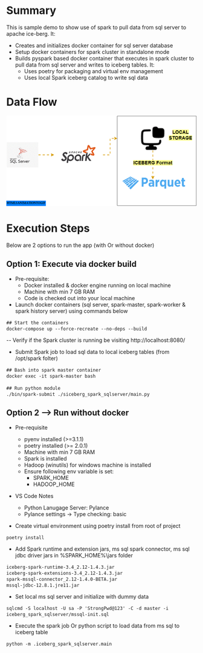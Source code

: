 # Summary

This is sample demo to show use of spark to pull data from sql server to apache ice-berg. It:
- Creates and initializes docker container for sql server database
- Setup docker containers for spark cluster in standalone mode
- Builds pyspark based docker container that executes in spark cluster to pull data from sql server and writes to iceberg tables. It:
    - Uses poetry for packaging and virtual env management
    - Uses local Spark iceberg catalog to write sql data


# Data Flow

![Data Flow](./image/DataFlow.gif)


# Execution Steps 

Below are 2 options to run the app (with Or without docker)

## Option 1: Execute via docker build 

- Pre-requisite:
    - Docker installed & docker engine running on local machine
    - Machine with min 7 GB RAM
    - Code is checked out into your local machine
- Launch docker containers (sql server, spark-master, spark-worker & spark history server)  using commands below

```
## Start the containers
docker-compose up --force-recreate --no-deps --build

```

-- Verify if the Spark cluster is running be visiting http://localhost:8080/

- Submit Spark job to load sql data to local iceberg tables (from /opt/spark folter)
```
## Bash into spark master container
docker exec -it spark-master bash

## Run python module
./bin/spark-submit ./siceberg_spark_sqlserver/main.py
```  

## Option 2 --> Run without docker

- Pre-requisite
    - pyenv installed (>=3.1.1)
    - poetry installed (>= 2.0.1)
    - Machine with min 7 GB RAM
    - Spark is installed
    - Hadoop (winutils) for windows machine is installed
    - Ensure following env variable is set:
        - SPARK_HOME
        - HADOOP_HOME 

- VS Code Notes
    - Python Lanugage Server: Pylance
    - Pylance settings -> Type checking: basic 

- Create virtual environment using poetry install from root of project
```
poetry install
```

- Add Spark runtime and extension jars, ms sql spark connector, ms sql jdbc driver jars in %SPARK_HOME%\jars folder

```
iceberg-spark-runtime-3.4_2.12-1.4.3.jar
iceberg-spark-extensions-3.4_2.12-1.4.3.jar
spark-mssql-connector_2.12-1.4.0-BETA.jar
mssql-jdbc-12.8.1.jre11.jar
```  

- Set local ms sql server and initialize with dummy data
```
sqlcmd -S localhost -U sa -P 'StrongPwd@123' -C -d master -i iceberg_spark_sqlserver/mssql-init.sql
```

- Execute the spark job Or python script to load data from ms sql to iceberg table
```
python -m .iceberg_spark_sqlserver.main
```

